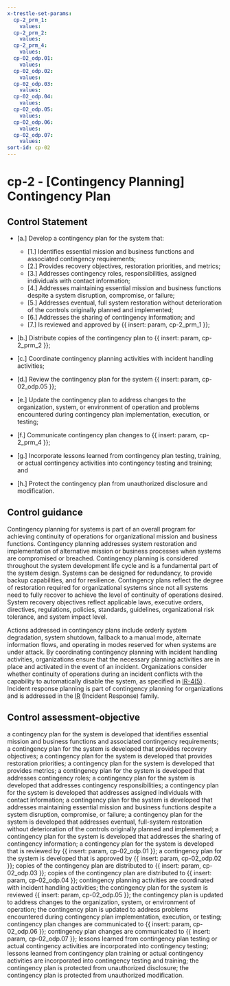 ```yaml
---
x-trestle-set-params:
  cp-2_prm_1:
    values:
  cp-2_prm_2:
    values:
  cp-2_prm_4:
    values:
  cp-02_odp.01:
    values:
  cp-02_odp.02:
    values:
  cp-02_odp.03:
    values:
  cp-02_odp.04:
    values:
  cp-02_odp.05:
    values:
  cp-02_odp.06:
    values:
  cp-02_odp.07:
    values:
sort-id: cp-02
---
```


# cp-2 - \[Contingency Planning\] Contingency Plan

## Control Statement

- \[a.\] Develop a contingency plan for the system that:

  - \[1.\] Identifies essential mission and business functions and associated contingency requirements;
  - \[2.\] Provides recovery objectives, restoration priorities, and metrics;
  - \[3.\] Addresses contingency roles, responsibilities, assigned individuals with contact information;
  - \[4.\] Addresses maintaining essential mission and business functions despite a system disruption, compromise, or failure;
  - \[5.\] Addresses eventual, full system restoration without deterioration of the controls originally planned and implemented;
  - \[6.\] Addresses the sharing of contingency information; and
  - \[7.\] Is reviewed and approved by {{ insert: param, cp-2_prm_1 }};

- \[b.\] Distribute copies of the contingency plan to {{ insert: param, cp-2_prm_2 }};

- \[c.\] Coordinate contingency planning activities with incident handling activities;

- \[d.\] Review the contingency plan for the system {{ insert: param, cp-02_odp.05 }};

- \[e.\] Update the contingency plan to address changes to the organization, system, or environment of operation and problems encountered during contingency plan implementation, execution, or testing;

- \[f.\] Communicate contingency plan changes to {{ insert: param, cp-2_prm_4 }};

- \[g.\] Incorporate lessons learned from contingency plan testing, training, or actual contingency activities into contingency testing and training; and

- \[h.\] Protect the contingency plan from unauthorized disclosure and modification.

## Control guidance

Contingency planning for systems is part of an overall program for achieving continuity of operations for organizational mission and business functions. Contingency planning addresses system restoration and implementation of alternative mission or business processes when systems are compromised or breached. Contingency planning is considered throughout the system development life cycle and is a fundamental part of the system design. Systems can be designed for redundancy, to provide backup capabilities, and for resilience. Contingency plans reflect the degree of restoration required for organizational systems since not all systems need to fully recover to achieve the level of continuity of operations desired. System recovery objectives reflect applicable laws, executive orders, directives, regulations, policies, standards, guidelines, organizational risk tolerance, and system impact level.

Actions addressed in contingency plans include orderly system degradation, system shutdown, fallback to a manual mode, alternate information flows, and operating in modes reserved for when systems are under attack. By coordinating contingency planning with incident handling activities, organizations ensure that the necessary planning activities are in place and activated in the event of an incident. Organizations consider whether continuity of operations during an incident conflicts with the capability to automatically disable the system, as specified in [IR-4(5)](#ir-4.5) . Incident response planning is part of contingency planning for organizations and is addressed in the [IR](#ir) (Incident Response) family.

## Control assessment-objective

a contingency plan for the system is developed that identifies essential mission and business functions and associated contingency requirements;
a contingency plan for the system is developed that provides recovery objectives;
a contingency plan for the system is developed that provides restoration priorities;
a contingency plan for the system is developed that provides metrics;
a contingency plan for the system is developed that addresses contingency roles;
a contingency plan for the system is developed that addresses contingency responsibilities;
a contingency plan for the system is developed that addresses assigned individuals with contact information;
a contingency plan for the system is developed that addresses maintaining essential mission and business functions despite a system disruption, compromise, or failure;
a contingency plan for the system is developed that addresses eventual, full-system restoration without deterioration of the controls originally planned and implemented;
a contingency plan for the system is developed that addresses the sharing of contingency information;
a contingency plan for the system is developed that is reviewed by {{ insert: param, cp-02_odp.01 }};
a contingency plan for the system is developed that is approved by {{ insert: param, cp-02_odp.02 }};
copies of the contingency plan are distributed to {{ insert: param, cp-02_odp.03 }};
copies of the contingency plan are distributed to {{ insert: param, cp-02_odp.04 }};
contingency planning activities are coordinated with incident handling activities;
the contingency plan for the system is reviewed {{ insert: param, cp-02_odp.05 }};
the contingency plan is updated to address changes to the organization, system, or environment of operation;
the contingency plan is updated to address problems encountered during contingency plan implementation, execution, or testing;
contingency plan changes are communicated to {{ insert: param, cp-02_odp.06 }};
contingency plan changes are communicated to {{ insert: param, cp-02_odp.07 }};
lessons learned from contingency plan testing or actual contingency activities are incorporated into contingency testing;
lessons learned from contingency plan training or actual contingency activities are incorporated into contingency testing and training;
the contingency plan is protected from unauthorized disclosure;
the contingency plan is protected from unauthorized modification.
